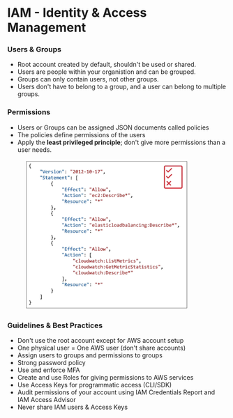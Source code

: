 # IAM - Identity & Access Management

### Users & Groups

* Root account created by default, shouldn't be used or shared.
* Users are people within your organistion and can be grouped.
* Groups can only contain users, not other groups.
* Users don't have to belong to a group, and a user can belong to multiple groups.

### Permissions

* Users or Groups can be assigned JSON documents called policies
* &#x20; The policies define permissions of the users
* Apply the **least privileged principle**; don't give more permissions than a user needs.

<figure><img src="../../../../.gitbook/assets/image (1).png" alt="" width="375"><figcaption></figcaption></figure>

### Guidelines & Best Practices

* Don't use the root account except for AWS account setup
* One physical user = One AWS user (don't share accounts)
* Assign users to groups and permissions to groups
* Strong password policy
* Use and enforce MFA
* Create and use Roles for giving permissions to AWS services
* Use Access Keys for programmatic access (CLI/SDK)
* Audit permissions of your account using IAM Credentials Report and IAM Access Advisor
* Never share IAM users & Access Keys

